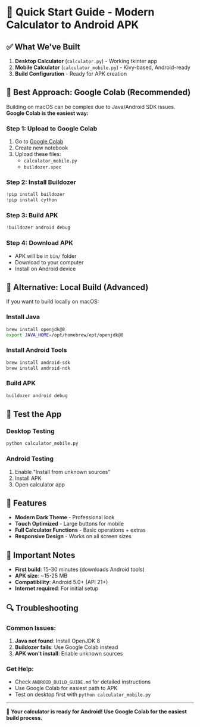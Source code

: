 # 🚀 Quick Start Guide - Modern Calculator to Android APK

## ✅ What We've Built

1. **Desktop Calculator** (`calculator.py`) - Working tkinter app
2. **Mobile Calculator** (`calculator_mobile.py`) - Kivy-based, Android-ready
3. **Build Configuration** - Ready for APK creation

## 🎯 Best Approach: Google Colab (Recommended)

Building on macOS can be complex due to Java/Android SDK issues. **Google Colab is the easiest way:**

### Step 1: Upload to Google Colab
1. Go to [Google Colab](https://colab.research.google.com/)
2. Create new notebook
3. Upload these files:
   - `calculator_mobile.py`
   - `buildozer.spec`

### Step 2: Install Buildozer
```python
!pip install buildozer
!pip install cython
```

### Step 3: Build APK
```python
!buildozer android debug
```

### Step 4: Download APK
- APK will be in `bin/` folder
- Download to your computer
- Install on Android device

## 🔧 Alternative: Local Build (Advanced)

If you want to build locally on macOS:

### Install Java
```bash
brew install openjdk@8
export JAVA_HOME=/opt/homebrew/opt/openjdk@8
```

### Install Android Tools
```bash
brew install android-sdk
brew install android-ndk
```

### Build APK
```bash
buildozer android debug
```

## 📱 Test the App

### Desktop Testing
```bash
python calculator_mobile.py
```

### Android Testing
1. Enable "Install from unknown sources"
2. Install APK
3. Open calculator app

## 🎨 Features

- **Modern Dark Theme** - Professional look
- **Touch Optimized** - Large buttons for mobile
- **Full Calculator Functions** - Basic operations + extras
- **Responsive Design** - Works on all screen sizes

## 🚨 Important Notes

- **First build**: 15-30 minutes (downloads Android tools)
- **APK size**: ~15-25 MB
- **Compatibility**: Android 5.0+ (API 21+)
- **Internet required**: For initial setup

## 🔍 Troubleshooting

### Common Issues:
1. **Java not found**: Install OpenJDK 8
2. **Buildozer fails**: Use Google Colab instead
3. **APK won't install**: Enable unknown sources

### Get Help:
- Check `ANDROID_BUILD_GUIDE.md` for detailed instructions
- Use Google Colab for easiest path to APK
- Test on desktop first with `python calculator_mobile.py`

---

**🎉 Your calculator is ready for Android! Use Google Colab for the easiest build process.** 